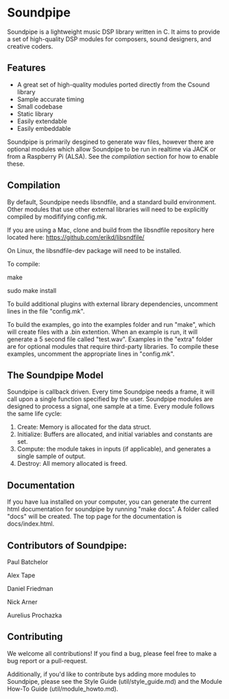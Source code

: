 Soundpipe
=========

Soundpipe is a lightweight music DSP library written in C. It aims to provide
a set of high-quality DSP modules for composers, sound designers,
and creative coders.

Features
---------

- A great set of high-quality modules ported directly from the Csound library
- Sample accurate timing
- Small codebase
- Static library
- Easily extendable
- Easily embeddable

Soundpipe is primarily desgined to generate wav files, however there are
optional modules which allow Soundpipe to be run in realtime via JACK or
from a Raspberry Pi (ALSA). See the *compilation* section for how to enable
these.

Compilation
-----------

By default, Soundpipe needs libsndfile, and a standard build environment. 
Other modules that use other external libraries will need to be explicitly compiled
by modififying config.mk.

If you are using a Mac, clone and build from the libsndfile repository here 
located here: https://github.com/erikd/libsndfile/

On Linux, the libsndfile-dev package will need to be installed.

To compile:

make

sudo make install

To build additional plugins with external library dependencies, uncomment lines
in the file "config.mk".

To build the examples, go into the examples folder and run "make", which will create
files with a .bin extention. When an example is run, it will generate a 
5 second file called "test.wav". Examples in the "extra"
folder are for optional modules that require third-party libraries. 
To compile these examples, uncomment the appropriate lines in "config.mk".

The Soundpipe Model
-------------------

Soundpipe is callback driven. Every time Soundpipe needs a frame, it will
call upon a single function specified by the user. Soundpipe modules are
designed to process a signal, one sample at a time.  Every module follows the
same life cycle:

1. Create: Memory is allocated for the data struct.
2. Initialize: Buffers are allocated, and initial variables and constants
are set.
3. Compute: the module takes in inputs (if applicable), and generates a
single sample of output.
4. Destroy: All memory allocated is freed.

Documentation
-------------
If you have lua installed on your computer, you can generate the current html
documentation for soundpipe by running "make docs". A folder called "docs"
will be created. The top page for the documentation is docs/index.html.



Contributors of Soundpipe:
--------------------------
Paul Batchelor

Alex Tape

Daniel Friedman

Nick Arner

Aurelius Prochazka 


Contributing
--------------------------
We welcome all contributions! If you find a bug, please feel free to make a bug report or
a pull-request. 

Additionally, if you'd like to contribute bys adding more modules to Soundpipe, please 
see the Style Guide (util/style\_guide.md) and the Module How-To Guide (util/module\_howto.md).



